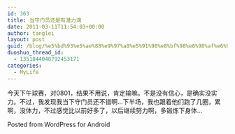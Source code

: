 ```yaml
---
id: 363
title: 当守门员还是有潜力滴
date: 2011-03-11T11:54:03+00:00
author: tanglei
layout: post
guid: /blog/%e5%bd%93%e5%ae%88%e9%97%a8%e5%91%98%e8%bf%98%e6%98%af%e6%9c%89%e6%bd%9c%e5%8a%9b%e6%bb%b4.html
duoshuo_thread_id:
  - 1351844048792453171
categories:
  - MyLife
---
```

今天下午球赛，对0801，结果不用说，肯定输嘛。不是没有信心，是确实没实力。不过，我发现我当下守门员还不错啊…下半场，我也跟着他们跑了几圈，累啊，没体力，不过感觉比以前好多了，以后继续努力啊，多锻炼下身体…

<span class="post_sig">Posted from WordPress for Android</span>
